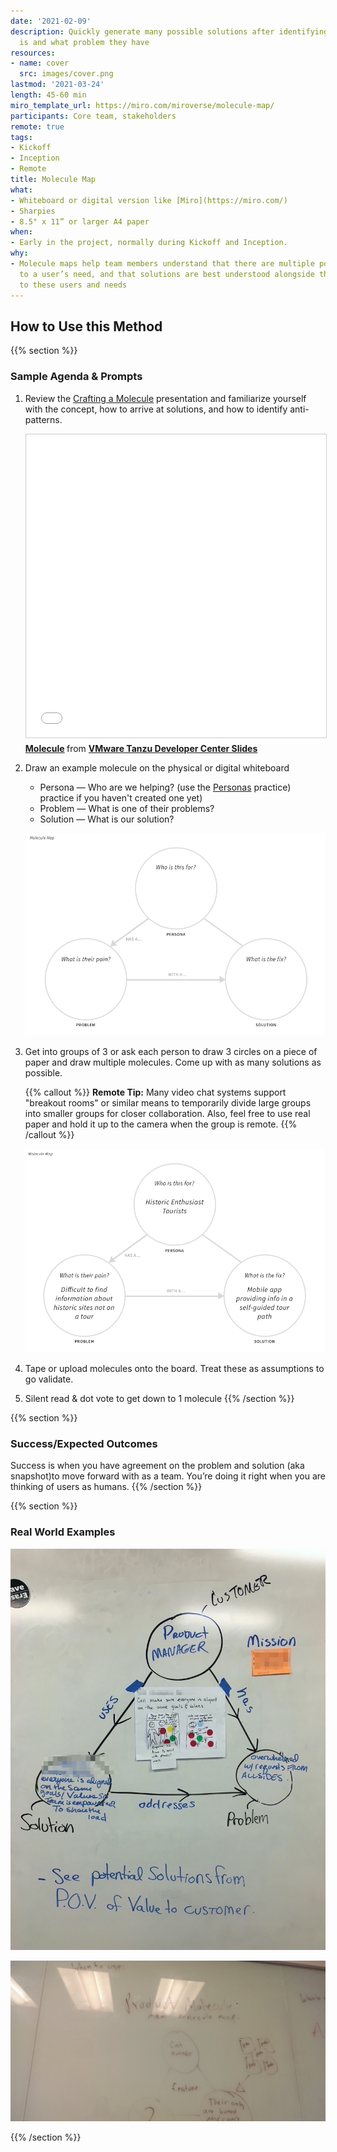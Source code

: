 ```yaml
---
date: '2021-02-09'
description: Quickly generate many possible solutions after identifying who the user
  is and what problem they have
resources:
- name: cover
  src: images/cover.png
lastmod: '2021-03-24'
length: 45-60 min
miro_template_url: https://miro.com/miroverse/molecule-map/
participants: Core team, stakeholders
remote: true
tags:
- Kickoff
- Inception
- Remote
title: Molecule Map
what:
- Whiteboard or digital version like [Miro](https://miro.com/)
- Sharpies
- 8.5" x 11” or larger A4 paper
when:
- Early in the project, normally during Kickoff and Inception.
why:
- Molecule maps help team members understand that there are multiple possible solutions
  to a user’s need, and that solutions are best understood alongside their relationship
  to these users and needs
---
```


## How to Use this Method

{{% section %}}
### Sample Agenda & Prompts
1. Review the [Crafting a Molecule](https://tanzu.vmware.com/content/vmware-tanzu-developer-center-slides/molecule) presentation and familiarize yourself with the concept, how to arrive at solutions, and how to identify anti-patterns.

   <iframe src="//www.slideshare.net/slideshow/embed_code/key/1wtb5448ncVV6E" width="595" height="485" frameborder="0" marginwidth="0" marginheight="0" scrolling="no" style="border:1px solid #CCC; border-width:1px; margin-bottom:5px; max-width: 100%;" allowfullscreen> </iframe> <div style="margin-bottom:5px"> <strong> <a href="//www.slideshare.net/VMwareTanzu/molecule-242998322" title="Molecule" target="_blank">Molecule</a> </strong> from <strong><a href="https://www.slideshare.net/VMwareTanzu" target="_blank">VMware Tanzu Developer Center Slides</a></strong> </div>

1. Draw an example molecule on the physical or digital whiteboard

   - Persona — Who are we helping? (use the [Personas](/practices/personas) practice) practice if you haven't created one yet)
   - Problem — What is one of their problems?
   - Solution — What is our solution?

   ![Blank Molecule Map](images/step-1.png)

1. Get into groups of 3 or ask each person to draw 3 circles on a piece of paper and draw multiple molecules. Come up with as many solutions as possible.

   {{% callout %}}
   **Remote Tip:** Many video chat systems support "breakout rooms" or similar means to temporarily divide large groups into smaller groups for closer collaboration. Also, feel free to use real paper and hold it up to the camera when the group is remote.
   {{% /callout %}}

   ![Filled Molecule Map](images/step-2.png)
   
1. Tape or upload molecules onto the board. Treat these as assumptions to go validate.

1. Silent read & dot vote to get down to 1 molecule
{{% /section %}}

{{% section %}}
### Success/Expected Outcomes
Success is when you have agreement on the problem and solution (aka snapshot)to move forward with as a team. You’re doing it right when you are thinking of users as humans.
{{% /section %}}

{{% section %}}
### Real World Examples

![Close up of a detailed molecule map drawn on a whiteboard with persona in the center](images/example-1.jpg)

![Close up of a molecule map drawn on a whiteboard](images/example-2.jpg)

{{% /section %}}
